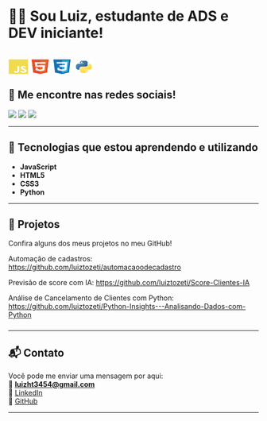 # 👨‍💻 Sou Luiz, estudante de ADS e DEV iniciante!

<div style="display: inline_block"><br>
  <img align="center" alt="Luiz-Js" height="30" width="40" src="https://raw.githubusercontent.com/devicons/devicon/master/icons/javascript/javascript-plain.svg">
  <img align="center" alt="Luiz-HTML" height="30" width="40" src="https://raw.githubusercontent.com/devicons/devicon/master/icons/html5/html5-original.svg">
  <img align="center" alt="Luiz-CSS" height="30" width="40" src="https://raw.githubusercontent.com/devicons/devicon/master/icons/css3/css3-original.svg">
  <img align="center" alt="Luiz-Py" height="30" width="40" src="https://github.com/devicons/devicon/blob/master/icons/python/python-original.svg">
</div>
  
## 💬 Me encontre nas redes sociais!

<div>
  <a href="https://instagram.com/luiztozeti_" target="_blank"><img src="https://img.shields.io/badge/-Instagram-%23E4405F?style=for-the-badge&logo=instagram&logoColor=white" target="_blank"></a>
  <a href="mailto:luizht3454@gmail.com"><img src="https://img.shields.io/badge/-Gmail-%23333?style=for-the-badge&logo=gmail&logoColor=white" target="_blank"></a>
  <a href="https://www.linkedin.com/in/luiz-henrique-tozeti-costa-583065354?" target="_blank"><img src="https://img.shields.io/badge/-LinkedIn-%230077B5?style=for-the-badge&logo=linkedin&logoColor=white" target="_blank"></a>
</div>

---

## 🧠 Tecnologias que estou aprendendo e utilizando

- **JavaScript** 
- **HTML5** 
- **CSS3**
- **Python**

---

## 🚀 Projetos

Confira alguns dos meus projetos no meu GitHub!

Automação de cadastros:
https://github.com/luiztozeti/automacaoodecadastro


Previsão de score com IA:
https://github.com/luiztozeti/Score-Clientes-IA


Análise de Cancelamento de Clientes com Python:
https://github.com/luiztozeti/Python-Insights---Analisando-Dados-com-Python

### 
---

## 📬 Contato

Você pode me enviar uma mensagem por aqui:  
📧 **luizht3454@gmail.com**  
🔗 [LinkedIn](https://www.linkedin.com/in/luiz-henrique-tozeti-costa-583065354?utm_source=share&utm_campaign=share_via&utm_content=profile&utm_medium=ios_app)  
🐙 [GitHub](https://github.com/luiztozeti)

---
